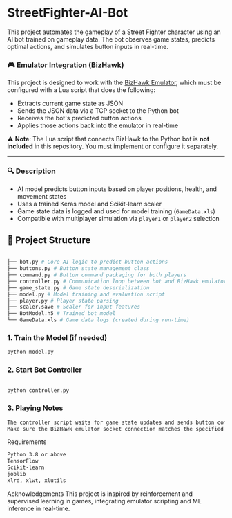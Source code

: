 # StreetFighter-AI-Bot

This project automates the gameplay of a Street Fighter character using an AI bot trained on gameplay data. The bot observes game states, predicts optimal actions, and simulates button inputs in real-time.

### 🎮 Emulator Integration (BizHawk)

This project is designed to work with the [BizHawk Emulator](http://tasvideos.org/BizHawk.html), which must be configured with a Lua script that does the following:

- Extracts current game state as JSON
- Sends the JSON data via a TCP socket to the Python bot
- Receives the bot's predicted button actions
- Applies those actions back into the emulator in real-time

⚠️ **Note**: The Lua script that connects BizHawk to the Python bot is **not included** in this repository. You must implement or configure it separately.

---

### 🔍 Description

- AI model predicts button inputs based on player positions, health, and movement states
- Uses a trained Keras model and Scikit-learn scaler
- Game state data is logged and used for model training (`GameData.xls`)
- Compatible with multiplayer simulation via `player1` or `player2` selection
  
## 📁 Project Structure

```bash

├── bot.py # Core AI logic to predict button actions
├── buttons.py # Button state management class
├── command.py # Button command packaging for both players
├── controller.py # Communication loop between bot and BizHawk emulator
├── game_state.py # Game state deserialization
├── model.py # Model training and evaluation script
├── player.py # Player state parsing
├── scaler.save # Scaler for input features
├── BotModel.h5 # Trained bot model
└── GameData.xls # Game data logs (created during run-time)

```
### 1. Train the Model (if needed)
```bash
python model.py
````

### 2. Start Bot Controller
``` bash

python controller.py 
```

### 3. Playing Notes
```bash
The controller script waits for game state updates and sends button commands in response.
Make sure the BizHawk emulator socket connection matches the specified port (9999 or 10000).
````
Requirements
```bash
Python 3.8 or above
TensorFlow
Scikit-learn
joblib
xlrd, xlwt, xlutils
````
Acknowledgements
This project is inspired by reinforcement and supervised learning in games, integrating emulator scripting and ML inference in real-time.
